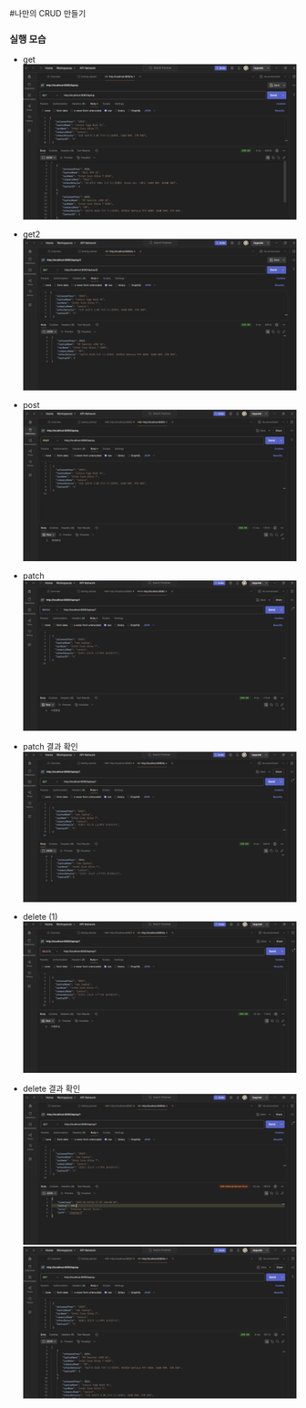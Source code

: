 #나만의 CRUD 만들기

### 실행 모습
- get
![img.png](resources/img/img.png)

- get2
![img_1.png](resources/img/img_1.png)

- post
![img_2.png](resources/img/img_2.png)

- patch
![img_4.png](resources/img/img_4.png)

- patch 결과 확인
![img_5.png](resources/img/img_5.png)

- delete (1)
![img_6.png](resources/img/img_6.png)

- delete 결과 확인
![img_7.png](resources/img/img_7.png)
![img_8.png](resources/img/img_8.png)
